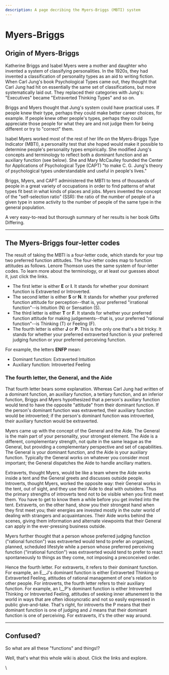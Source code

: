 ```yaml
---
description: A page decribing the Myers-Briggs (MBTI) system
---
```


# Myers-Briggs

## Origin of Myers-Briggs

Katherine Briggs and Isabel Myers were a mother and daughter who invented a system of classifying personalities. In the 1920s, they had invented a classification of personality types as an aid to writing fiction. When Carl Jung's book Psychological Types came out, they thought that Carl Jung had hit on essentially the same set of classifications, but more systematically laid out. They replaced their categories with Jung's: "Executives" became "Extraverted Thinking Types" and so on.

Briggs and Myers thought that Jung's system could have practical uses. If people knew their type, perhaps they could make better career choices, for example. If people knew other people's types, perhaps they could appreciate those people for what they are and not judge them for being different or try to "correct" them.

Isabel Myers worked most of the rest of her life on the Myers-Briggs Type Indicator (MBTI), a personality test that she hoped would make it possible to determine people's personality types empirically. She modified Jung's concepts and terminology to reflect both a dominant function and an auxiliary function (see below). She and Mary McCaulley founded the Center for Applications of Psychological Type (CAPT) "to make C. G. Jung's theory of psychological types understandable and useful in people's lives."

Briggs, Myers, and CAPT administered the MBTI to tens of thousands of people in a great variety of occupations in order to find patterns of what types fit best in what kinds of places and jobs. Myers invented the concept of the "self-selection ratio" (SSR): the ratio of the number of people of a given type in some activity to the number of people of the same type in the general population.

A very easy-to-read but thorough summary of her results is her book Gifts Differing.

***

## The Myers-Briggs four-letter codes

The result of taking the MBTI is a four-letter code, which stands for your top two preferred function attitudes. The four-letter codes map to function attitudes as follows. Lenore Thomson uses the same system of four-letter codes. To learn more about the terminology, or at least our guesses about it, just click the links.

* The first letter is either **E** or **I**. It stands for whether your dominant function is Extraverted or Introverted.
* The second letter is either **S** or **N**. It stands for whether your preferred function attitude for perception--that is, your preferred "irrational function"--is Intuition (N) or Sensation (S).
* The third letter is either **T** or **F**. It stands for whether your preferred function attitude for making judgements--that is, your preferred "rational function"--is Thinking (T) or Feeling (F).
* The fourth letter is either **J** or **P**. This is the only one that's a bit tricky. It stands for whether your preferred extraverted function is your preferred judging function or your preferred perceiving function.

For example, the letters **ENFP** mean:&#x20;

* Dominant function: Extraverted Intuition
* Auxiliary function: Introverted Feeling

### The fourth letter, the General, and the Aide

That fourth letter bears some explanation. Whereas Carl Jung had written of a dominant function, an auxiliary function, a tertiary function, and an inferior function, Briggs and Myers hypothesized that a person's auxiliary function would tend to have the opposite "attitude" from their dominant function. If the person's dominant function was extraverted, their auxiliary function would be introverted; if the person's dominant function was introverted, their auxiliary function would be extraverted.

Myers came up with the concept of the General and the Aide. The General is the main part of your personality, your strongest element. The Aide is a different, complementary strength, not quite in the same league as the General, but providing a complementary perspective and set of capabilities. The General is your dominant function, and the Aide is your auxiliary function. Typically the General works on whatever you consider most important; the General dispatches the Aide to handle ancillary matters.

Extraverts, thought Myers, would be like a team where the Aide works inside a tent and the General greets and discusses outside people. Introverts, thought Myers, worked the opposite way: their General works in the tent, out of sight, and they use their Aide to deal with outsiders. Thus the primary strengths of introverts tend not to be visible when you first meet them. You have to get to know them a while before you get invited into the tent. Extraverts, on the other hand, show you their strongest hand when they first meet you; their energies are invested mostly in the outer world of dealing with strangers and acquaintances. Their Aide works behind the scenes, giving them information and alternate viewpoints that their General can apply in the ever-pressing business outside.

Myers further thought that a person whose preferred judging function ("rational function") was extraverted would tend to prefer an organized, planned, scheduled lifestyle while a person whose preferred perceiving function ("irrational function") was extraverted would tend to prefer to react spontaneously to things as they come, not imposing a preconceived order.

Hence the fourth letter. For extraverts, it refers to their dominant function. For example, an E\_\_J's dominant function is either Extraverted Thinking or Extraverted Feeling, attitudes of rational management of one's relation to other people. For introverts, the fourth letter refers to their auxiliary function. For example, an I\_\_P's dominant function is either Introverted Thinking or Introverted Feeling, attitudes of seeking inner attunement to the world in ways that are often idiosyncratic and not so easily expressed in public give-and-take. That's right, for introverts the P means that their dominant function is one of judging and J means that their dominant function is one of perceiving. For extraverts, it's the other way around.

***

## Confused?

So what are all these "functions" and things!?

Well, that's what this whole wiki is about. Click the links and explore.

\
